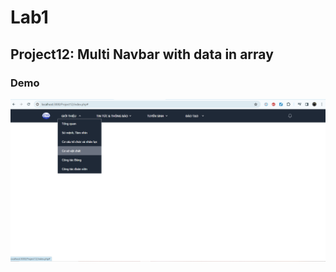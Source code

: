 <h1>Lab1</h1>
<h2>Project12: Multi Navbar with data in array</h2>
<h3>Demo</h3>
<img src = "img/img-demo-project12.png"/>